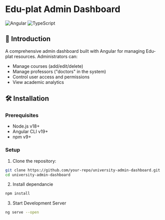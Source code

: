 
# Edu-plat Admin Dashboard

![Angular](https://img.shields.io/badge/Angular-v19-red)
![TypeScript](https://img.shields.io/badge/TypeScript-v5-blue)

## 📌 Introduction

A comprehensive admin dashboard built with Angular for managing Edu-plat resources. Administrators can:

- Manage courses (add/edit/delete)
- Manage professors ("doctors" in the system)
- Control user access and permissions
- View academic analytics

## 🛠️ Installation

### Prerequisites
- Node.js v18+
- Angular CLI v19+
- npm v9+

### Setup

1. Clone the repository:
```bash
git clone https://github.com/your-repo/university-admin-dashboard.git
cd university-admin-dashboard
```

2. Install dependancie
```bash
npm install
```
3. Start Development Server
```bash
ng serve --open
```

